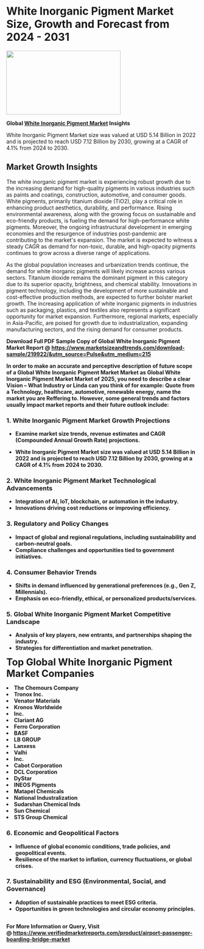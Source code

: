 <H1>White Inorganic Pigment Market Size, Growth and Forecast from 2024 - 2031</H1><img class="aligncenter size-medium wp-image-584254" src="https://thirdeyenews.in/wp-content/uploads/2024/09/Global-Market-Research-300x168.jpeg" alt="" width="300" height="168" /><p><strong>Global&nbsp;<a href="https://www.marketsizeandtrends.com/download-sample/219922/&amp;utm_source=Pulse&amp;utm_medium=215">White Inorganic Pigment Market</a> Insights</strong></p><p>White Inorganic Pigment Market size was valued at USD 5.14 Billion in 2022 and is projected to reach USD 7.12 Billion by 2030, growing at a CAGR of 4.1% from 2024 to 2030.</p><p><h2>Market Growth Insights</h2> <p>The white inorganic pigment market is experiencing robust growth due to the increasing demand for high-quality pigments in various industries such as paints and coatings, construction, automotive, and consumer goods. White pigments, primarily titanium dioxide (TiO2), play a critical role in enhancing product aesthetics, durability, and performance. Rising environmental awareness, along with the growing focus on sustainable and eco-friendly products, is fueling the demand for high-performance white pigments. Moreover, the ongoing infrastructural development in emerging economies and the resurgence of industries post-pandemic are contributing to the market's expansion. The market is expected to witness a steady CAGR as demand for non-toxic, durable, and high-opacity pigments continues to grow across a diverse range of applications.</p> <p><strong></strong></p> <p>As the global population increases and urbanization trends continue, the demand for white inorganic pigments will likely increase across various sectors. Titanium dioxide remains the dominant pigment in this category due to its superior opacity, brightness, and chemical stability. Innovations in pigment technology, including the development of more sustainable and cost-effective production methods, are expected to further bolster market growth. The increasing application of white inorganic pigments in industries such as packaging, plastics, and textiles also represents a significant opportunity for market expansion. Furthermore, regional markets, especially in Asia-Pacific, are poised for growth due to industrialization, expanding manufacturing sectors, and the rising demand for consumer products.</p> <p><strong></p><p><span class=""><strong>Download Full PDF Sample Copy of Global White Inorganic Pigment Market Report</strong> @ <a href="https://www.marketsizeandtrends.com/download-sample/219922/&amp;utm_source=Pulse&amp;utm_medium=215" target="_blank">https://www.marketsizeandtrends.com/download-sample/219922/&amp;utm_source=Pulse&amp;utm_medium=215</a></span></p><p>In order to make an accurate and perceptive description of future scope of a Global&nbsp;White Inorganic Pigment Market Market as Global&nbsp;White Inorganic Pigment Market Market of 2025, you need to describe a clear Vision &ndash; What Industry or Linda can you think of for example: Quote from a Technology, healthcare, automotive, renewable energy, name the market you are Reffering to. However, some general trends and factors usually impact market reports and their future outlook include:</p><h3>1.&nbsp;<strong>White Inorganic Pigment Market Growth Projections</strong></h3><ul><li>Examine market size trends, revenue estimates and CAGR (Compounded Annual Growth Rate) projections.</li><li><p>White Inorganic Pigment Market size was valued at USD 5.14 Billion in 2022 and is projected to reach USD 7.12 Billion by 2030, growing at a CAGR of 4.1% from 2024 to 2030.</p></li></ul><h3>2.&nbsp;<strong>White Inorganic Pigment Market Technological Advancements</strong></h3><ul><li>Integration of AI, IoT, blockchain, or automation in the industry.</li><li>Innovations driving cost reductions or improving efficiency.</li></ul><h3>3.&nbsp;<strong>Regulatory and Policy Changes</strong></h3><ul><li>Impact of global and regional regulations, including sustainability and carbon-neutral goals.</li><li>Compliance challenges and opportunities tied to government initiatives.</li></ul><h3>4.&nbsp;<strong>Consumer Behavior Trends</strong></h3><ul><li>Shifts in demand influenced by generational preferences (e.g., Gen Z, Millennials).</li><li>Emphasis on eco-friendly, ethical, or personalized products/services.</li></ul><h3>5.&nbsp;<strong>Global White Inorganic Pigment Market Competitive Landscape</strong></h3><ul><li>Analysis of key players, new entrants, and partnerships shaping the industry.</li><li>Strategies for differentiation and market penetration.</li></ul><p data-pm-slice="1 1 []"><span style="color: inherit; font-family: inherit; font-size: 25px;">Top Global White Inorganic Pigment Market Companies</span></p><div class="" data-test-id=""><p><li>The Chemours Company</li><li> Tronox Inc.</li><li> Venator Materials</li><li> Kronos Worldwide</li><li> Inc.</li><li> Clariant AG</li><li> Ferro Corporation</li><li> BASF</li><li> LB GROUP</li><li> Lanxess</li><li> Valhi</li><li> Inc.</li><li> Cabot Corporation</li><li> DCL Corporation</li><li> DyStar</li><li> INEOS Pigments</li><li> Matapel Chemicals</li><li> National Industralization</li><li> Sudarshan Chemical Inds</li><li> Sun Chemical</li><li> STS Group Chemical</li></p></div><h3>6.&nbsp;<strong>Economic and Geopolitical Factors</strong></h3><ul><li>Influence of global economic conditions, trade policies, and geopolitical events.</li><li>Resilience of the market to inflation, currency fluctuations, or global crises.</li></ul><h3>7.&nbsp;<strong>Sustainability and ESG (Environmental, Social, and Governance)</strong></h3><ul><li>Adoption of sustainable practices to meet ESG criteria.</li><li>Opportunities in green technologies and circular economy principles.</li></ul><h2><strong style="font-size: 14px;">For More Information or Query, Visit @&nbsp;</strong><a style="background-color: #ffffff; font-size: 14px;" href="https://www.marketsizeandtrends.com/report/white-inorganic-pigment-market/" target="_blank">https://www.verifiedmarketreports.com/product/airport-passenger-boarding-bridge-market</a></h2>
